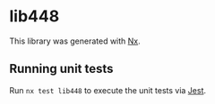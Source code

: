 # lib448

This library was generated with [Nx](https://nx.dev).

## Running unit tests

Run `nx test lib448` to execute the unit tests via [Jest](https://jestjs.io).
